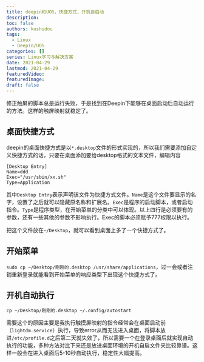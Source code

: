 ```yaml
---
title: deepin和UOS，快捷方式，开机自启动
description:
toc: false
authors: kushidou
tags: 
  - Linux
  - Deepin/UOS
categories: []
series: Linux学习与解决方案
date: 2021-04-29
lastmod: 2021-04-29
featuredVideo:
featuredImage:
draft: false
---
```


修正触屏的脚本总是运行失败，于是找到在Deepin下能够在桌面启动后自动运行的方法。这样的触屏映射就稳定了。

<!--more-->

## 桌面快捷方式

deepin的桌面快捷方式是以`*.desktop`文件的形式实现的，所以我们需要添加自定义快捷方式的话，只要在桌面添加要给desktop格式的文本文件，编辑内容

```
[Desktop Entry]
Name=ddd
Exec="/usr/sbin/xx.sh"
Type=Application
```

其中`Desktop Entry`表示声明该文件为快捷方式文件。`Name`是这个文件要显示的名字，设置了之后就可以隐藏原名称和扩展名。`Exec`是程序的启动脚本，或者启动指令。`Type`是程序类型，在开始菜单的分类中可以体现。以上四行是必须要有的参数，还有一些其他的参数不影响执行。Exec的脚本必须赋予777权限以执行。

把这个文件放在`~/Desktop`，就可以看到桌面上多了一个快捷方式了。

## 开始菜单

`sudo cp ~/Desktop/刚刚的.desktop /usr/share/applications`，过一会或者注销重新登录就能看到开始菜单的响应类型下出现这个快捷方式了。

## 开机自动执行

`cp ~/Desktop/刚刚的.desktop ~/.config/autostart`

需要这个的原因主要是我执行触摸屏映射的指令经常会在桌面启动前（`lightdm.service`）执行，导致error从而无法进入桌面，将脚本放进`/etc/profile.d`之后第二天就失效了，所以需要一个在登录桌面后就实现自动执行的功能，多种方法对比下来还是放进桌面环境的开机自启文件夹比较靠谱。这样一般会在进入桌面后5-10秒自动执行，稳定性大幅提高。
